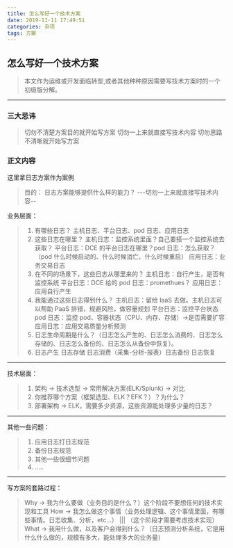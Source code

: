 ```yaml
---
title: 怎么写好一个技术方案
date: 2019-11-11 17:49:51
categories: 杂项
tags: 方案
---
```


## 怎么写好一个技术方案

> 本文作为运维或开发面临转型,或者其他种种原因需要写技术方案时的一个初级版分解。

---

### 三大忌讳

> 切勿不清楚方案目的就开始写方案
> 切勿一上来就直接写技术内容
> 切勿思路不清晰就开始写方案

### 正文内容

这里拿日志方案作为案例

> 目的：
> 日志方案能够提供什么样的能力？
> ---切勿一上来就直接写技术内容--

业务层面：

> 1. 有哪些日志？ 主机日志、平台日志、pod 日志、应用日志
> 2. 这些日志在哪里？ 主机日志：监控系统里面？自己要搭一个监控系统去获取？ 平台日志：DCE 的平台日志在哪里？pod 日志：怎么获取？（pod 什么时候启动的、什么时候消亡、什么时候重启） 应用日志：业务交易日志
> 3. 在不同的场景下，这些日志从哪里来的？ 主机日志：自行产生，是否有监控系统 平台日志：DCE 给的 pod 日志：promethues？ 应用日志：应用自行产生
> 4. 我能通过这些日志得到什么？ 主机日志：留给 IaaS 去做。主机日志可以帮助 PaaS 排错，规避风险，做容量规划 平台日志：监控平台状态 pod 日志：监控 pod、容器状态（CPU、内存、存储）->是否需要扩容 应用日志：应用交易质量分析预测
> 5. 日志生命周期是什么？（日志怎么产生的、日志怎么消费的、日志怎么存储的、日志怎么备份的、日志怎么从备份中恢复）。
> 6. 日志产生 日志存储 日志消费（采集-分析-报表）日志备份 日志恢复

---

技术层面：

> 1. 架构 -> 技术选型 -> 常用解决方案(ELK/Splunk) -> 对比
> 2. 你推荐哪个方案（框架选型、ELK？EFK？）？为什么？
> 3. 部署架构 -> ELK，需要多少资源，这些资源能处理多少量的日志？

---

其他一些问题：

> 1. 应用日志打日志规范
> 2. 备份日志规范
> 3. 其他一些很细节问题
> 4. .....

---

写方案的套路过程：

> Why -> 我为什么要做（业务目的是什么？）这个阶段不要想任何的技术实现和工具
> How -> 我怎么做这个事情（业务处理逻辑、这个事情里面，有哪些事情。日志收集、分析，etc…）
> |||
> （这个阶段才需要考虑技术实现）
> What -> 我用什么做，以及客户会得到什么？（日志预测分析系统，它是用什么什么做的，规模有多大，能处理多大的业务量）
